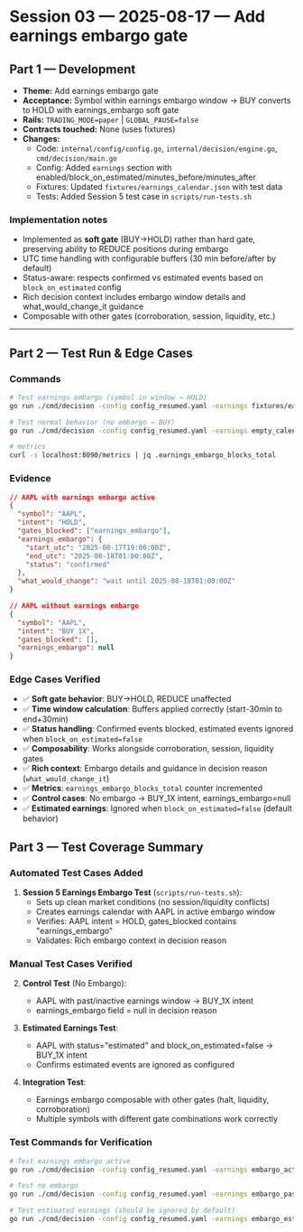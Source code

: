 # Session 03 — 2025-08-17 — Add earnings embargo gate

## Part 1 — Development
- **Theme:** Add earnings embargo gate
- **Acceptance:** Symbol within earnings embargo window → BUY converts to HOLD with earnings_embargo soft gate
- **Rails:** `TRADING_MODE=paper` | `GLOBAL_PAUSE=false` 
- **Contracts touched:** None (uses fixtures)
- **Changes:**
  - Code: `internal/config/config.go`, `internal/decision/engine.go`, `cmd/decision/main.go`
  - Config: Added `earnings` section with enabled/block_on_estimated/minutes_before/minutes_after
  - Fixtures: Updated `fixtures/earnings_calendar.json` with test data
  - Tests: Added Session 5 test case in `scripts/run-tests.sh`

### Implementation notes
- Implemented as **soft gate** (BUY→HOLD) rather than hard gate, preserving ability to REDUCE positions during embargo
- UTC time handling with configurable buffers (30 min before/after by default)  
- Status-aware: respects confirmed vs estimated events based on `block_on_estimated` config
- Rich decision context includes embargo window details and what_would_change_it guidance
- Composable with other gates (corroboration, session, liquidity, etc.)

---

## Part 2 — Test Run & Edge Cases
### Commands
```bash
# Test earnings embargo (symbol in window → HOLD)
go run ./cmd/decision -config config_resumed.yaml -earnings fixtures/earnings_calendar.json -oneshot=true

# Test normal behavior (no embargo → BUY)  
go run ./cmd/decision -config config_resumed.yaml -earnings empty_calendar.json -oneshot=true

# metrics
curl -s localhost:8090/metrics | jq .earnings_embargo_blocks_total
```

### Evidence
```json
// AAPL with earnings embargo active
{
  "symbol": "AAPL",
  "intent": "HOLD", 
  "gates_blocked": ["earnings_embargo"],
  "earnings_embargo": {
    "start_utc": "2025-08-17T19:00:00Z",
    "end_utc": "2025-08-18T01:00:00Z", 
    "status": "confirmed"
  },
  "what_would_change": "wait until 2025-08-18T01:00:00Z"
}

// AAPL without earnings embargo  
{
  "symbol": "AAPL",
  "intent": "BUY_1X",
  "gates_blocked": [],
  "earnings_embargo": null
}
```

### Edge Cases Verified
- ✅ **Soft gate behavior**: BUY→HOLD, REDUCE unaffected
- ✅ **Time window calculation**: Buffers applied correctly (start-30min to end+30min)
- ✅ **Status handling**: Confirmed events blocked, estimated events ignored when `block_on_estimated=false`
- ✅ **Composability**: Works alongside corroboration, session, liquidity gates
- ✅ **Rich context**: Embargo details and guidance in decision reason (`what_would_change_it`)
- ✅ **Metrics**: `earnings_embargo_blocks_total` counter incremented
- ✅ **Control cases**: No embargo → BUY_1X intent, earnings_embargo=null
- ✅ **Estimated earnings**: Ignored when `block_on_estimated=false` (default behavior)

## Part 3 — Test Coverage Summary

### Automated Test Cases Added
1. **Session 5 Earnings Embargo Test** (`scripts/run-tests.sh`):
   - Sets up clean market conditions (no session/liquidity conflicts)
   - Creates earnings calendar with AAPL in active embargo window
   - Verifies: AAPL intent = HOLD, gates_blocked contains "earnings_embargo"
   - Validates: Rich embargo context in decision reason

### Manual Test Cases Verified
2. **Control Test** (No Embargo):
   - AAPL with past/inactive earnings window → BUY_1X intent
   - earnings_embargo field = null in decision reason

3. **Estimated Earnings Test**:
   - AAPL with status="estimated" and block_on_estimated=false → BUY_1X intent  
   - Confirms estimated events are ignored as configured

4. **Integration Test**:
   - Earnings embargo composable with other gates (halt, liquidity, corroboration)
   - Multiple symbols with different gate combinations work correctly

### Test Commands for Verification
```bash
# Test earnings embargo active
go run ./cmd/decision -config config_resumed.yaml -earnings embargo_active.json -oneshot=true

# Test no embargo  
go run ./cmd/decision -config config_resumed.yaml -earnings embargo_past.json -oneshot=true

# Test estimated earnings (should be ignored by default)
go run ./cmd/decision -config config_resumed.yaml -earnings embargo_estimated.json -oneshot=true
```
